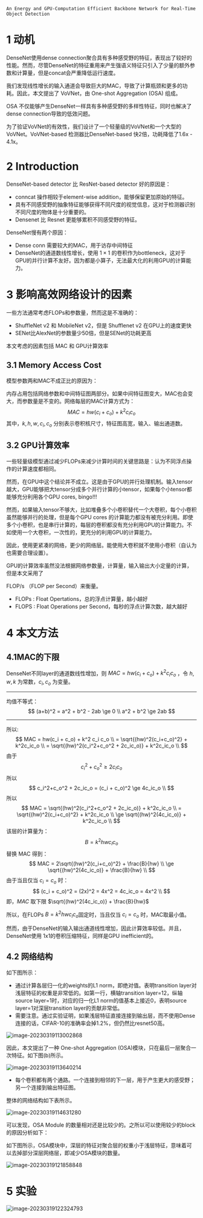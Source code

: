 `An Energy and GPU-Computation Efficient Backbone Network for Real-Time Object Detection`



# 1 动机

DenseNet使用dense connection聚合具有多种感受野的特征，表现出了较好的性能。然而，尽管DenseNet的特征重用来产生强语义特征只引入了少量的额外参数和计算量，但是concat会严重降低运行速度。

我们发现线性增长的输入通道会导致巨大的MAC，导致了计算瓶颈和更多的功耗。因此，本文提出了 VoVNet，由 One-shot Aggregation (OSA) 组成。

OSA 不仅能够产生DenseNet一样具有多种感受野的多样性特征，同时也解决了dense connection导致的低效问题。

为了验证VoVNet的有效性，我们设计了一个轻量级的VoVNet和一个大型的VoVNet。VoVNet-based 检测器比DenseNet-based 快2倍，功耗降低了1.6x - 4.1x。



# 2 Introduction

DenseNet-based detector 比 ResNet-based detector 好的原因是：

+ conncat 操作相较于element-wise addition，能够保留更加原始的特征。
+ 具有不同感受野的抽象特征能够获得不同尺度的视觉信息，这对于检测器识别不同尺度的物体是十分重要的。
+ Densenet 比 Resnet 更能够累积不同感受野的特征。



DenseNet慢有两个原因：

+ Dense conn 需要较大的MAC，用于访存中间特征
+ DenseNet的通道数线性增长，使用 $1 \times 1$ 的卷积作为bottleneck，这对于GPU的并行计算不友好。因为都是小算子，无法最大化的利用GPU的计算能力。

# 3 影响高效网络设计的因素

一些方法通常考虑FLOPs和参数量，然而这是不准确的：

+ ShuffleNet v2 和 MobileNet v2，但是 Shufflenet v2 在GPU上的速度更快
+ SENet比AlexNet的参数量少50倍，但是SENet的功耗更高

本文考虑的因素包括 MAC 和 GPU计算效率

## 3.1 Memory Access Cost

模型参数两和MAC不成正比的原因为：

内存占用包括网络参数和中间特征图两部分。如果中间特征图变大，MAC也会变大，而参数量是不变的。网络每层的MAC计算方式为：
$$
MAC = hw(c_i + c_o) + k^2 c_i c_o
$$
其中，$k ,h,w, c_i, c_o$ 分别表示卷积核尺寸，特征图高宽，输入、输出通道数。

## 3.2 GPU计算效率

一些轻量级模型通过减少FLOPs来减少计算时间的关键思路是：认为不同浮点操作的计算速度都相同。

然而，在GPU中这个结论并不成立。这是由于GPU的并行处理机制。输入tensor越大，GPU能够把大tensor分成多个并行计算的小tensor，如果每个小tensor都能够充分利用各个GPU cores, bingo!!! 

然而，如果输入tensor不够大，比如堆叠多个小卷积替代一个大卷积，每个小卷积虽然能够并行的处理，但是每个GPU cores 的计算能力都没有被充分利用。即使多个小卷积，也是串行计算的，每层的卷积都没有充分利用GPU的计算能力。不如使用一个大卷积，一次性的，更充分的利用GPU的计算能力。

因此，使用更紧凑的网络，更少的网络层。能使用大卷积就不使用小卷积（自认为也需要合理设置）。

GPU的计算效率虽然没法根据网络参数量，计算量，输入输出大小定量的计算，但是本文采用了

FLOP/s （FLOP per Second）来衡量。

+ FLOPs : Float Opertations，总的浮点计算量，越小越好
+ FLOPS : Float Operations per Second，每秒的浮点计算次数，越大越好

# 4 本文方法

## 4.1MAC的下限

DenseNet不同layer的通道数线性增加，则 $MAC = hw(c_i + c_o) + k^2 c_i c_o$ ，令 $h,w,k$ 为常数，$c_i, c_o$ 为变量。

---

均值不等式：
$$
(a+b)^2 = a^2 + b^2 - 2ab \ge 0 \\
a^2 + b^2 \ge 2ab
$$


---

所以:
$$
MAC = hw(c_i + c_o) + k^2 c_i c_o \\
= \sqrt{(hw)^2(c_i+c_o)^2} + k^2c_ic_o \\
= \sqrt{(hw)^2(c_i^2+c_o^2 + 2c_ic_o)} + k^2c_ic_o \\
$$
由于
$$
c_i^2+c_o^2 \ge 2c_ic_o
$$
所以
$$
c_i^2+c_o^2 + 2c_ic_o = (c_i + c_o)^2 \ge 4c_ic_o \\
$$
所以
$$
MAC = \sqrt{(hw)^2(c_i^2+c_o^2 + 2c_ic_o)} + k^2c_ic_o \\
= \sqrt{(hw)^2(c_i+c_o)^2} + k^2c_ic_o \\
\ge \sqrt{(hw)^2(4c_ic_o)} + k^2c_ic_o \\
$$
该层的计算量为：
$$
B = k^2hwc_ic_o
$$
替换 MAC 得到：
$$
MAC = 2\sqrt{(hw)^2(c_i+c_o)^2} + \frac{B}{hw} \\
\ge \sqrt{(hw)^2(4c_ic_o)} + \frac{B}{hw} \\
$$
由于当且仅当 $c_i = c_o$ 时：
$$
(c_i + c_o)^2 = (2x)^2 = 4x^2 = 4c_ic_o = 4x^2 \\
$$
即，$MAC$ 取下限 $\sqrt{(hw)^2(4c_ic_o)} + \frac{B}{hw}$

所以，在FLOPs $B = k^2hwc_ic_o$固定时，当且仅当 $c_i = c_o$ 时，MAC取最小值。

然而，由于DenseNet的输入输出通道线性增加，因此计算效率较低。并且，DenseNet使用 1x1的卷积压缩特征，同样是GPU inefficient的。

## 4.2 网络结构

如下图所示：

+ 通过计算各层归一化的weights的L1 norm，即绝对值。表明transition layer对浅层特征的权重是非常低的。如第一行，横轴transition layer=12，纵轴source layer=1时，对应的归一化L1 norm的值基本上接近0，表明source layer=1对深层transition layer的贡献非常低。
+ 需要注意。通过实验证明，如果浅层特征直接连接到输出层，而不使用Dense连接的话，CIFAR-10的准确率会掉1.2%，但仍然比resnet50高。

![image-20230319113002868](imgs/25-VoVNet/image-20230319113002868.png)

因此，本文提出了一种 One-shot Aggregation (OSA)模块，只在最后一层聚合一次特征。如下图(b)所示。

![image-20230319113640214](imgs/25-VoVNet/image-20230319113640214.png)

+ 每个卷积都有两个通路。一个连接到相邻的下一层，用于产生更大的感受野；另一个连接到输出特征图。

整体的网络结构如下表所示。

![image-20230319114631280](imgs/25-VoVNet/image-20230319114631280.png)

可以发现，OSA Module 的数量相对还是比较少的。之所以可以使用较少的block的原因分析如下：

如下图所示，OSA模块中，深层的特征对聚合层的权重小于浅层特征，意味着可以去掉部分深层网络层，即减少OSA模块的数量。

![image-20230319121858848](imgs/25-VoVNet/image-20230319121858848.png)

# 5 实验

![image-20230319122324793](imgs/25-VoVNet/image-20230319122324793.png)
